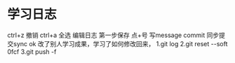 # 学习日志
ctrl+z 撤销
ctrl+a 全选
编辑日志 第一步保存 点+号 写message commit 同步提交sync ok
改了别人学习成果，学习了如何修改回来，
1.git log
2.git reset --soft 0fcf
3.git push -f


